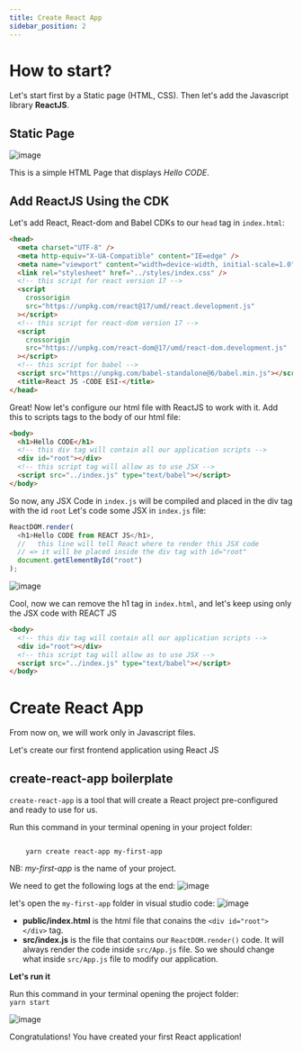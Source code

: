 ```yaml
---
title: Create React App
sidebar_position: 2
---
```


# How to start?

Let's start first by a Static page (HTML, CSS). Then let's add the Javascript library **ReactJS**.

## Static Page

![image](https://user-images.githubusercontent.com/72823374/156818468-4329041b-5b5e-4ad2-9db2-5dfae439c99b.png)

This is a simple HTML Page that displays _Hello CODE_.

## Add ReactJS Using the CDK

Let's add React, React-dom and Babel CDKs to our `head` tag in `index.html`:

```html index.html
<head>
  <meta charset="UTF-8" />
  <meta http-equiv="X-UA-Compatible" content="IE=edge" />
  <meta name="viewport" content="width=device-width, initial-scale=1.0" />
  <link rel="stylesheet" href="../styles/index.css" />
  <!-- this script for react version 17 -->
  <script
    crossorigin
    src="https://unpkg.com/react@17/umd/react.development.js"
  ></script>
  <!-- this script for react-dom version 17 -->
  <script
    crossorigin
    src="https://unpkg.com/react-dom@17/umd/react-dom.development.js"
  ></script>
  <!-- this script for babel -->
  <script src="https://unpkg.com/babel-standalone@6/babel.min.js"></script>
  <title>React JS -CODE ESI-</title>
</head>
```

Great! Now let's configure our html file with ReactJS to work with it.
Add this to scripts tags to the body of our html file:

```html index.html
<body>
  <h1>Hello CODE</h1>
  <!-- this div tag will contain all our application scripts -->
  <div id="root"></div>
  <!-- this script tag will allow as to use JSX -->
  <script src="../index.js" type="text/babel"></script>
</body>
```

So now, any JSX Code in `index.js` will be compiled and placed in the div tag with the id `root`
Let's code some JSX in `index.js` file:

```js index.js
ReactDOM.render(
  <h1>Hello CODE from REACT JS</h1>,
  //   this line will tell React where to render this JSX code
  // => it will be placed inside the div tag with id="root"
  document.getElementById("root")
);
```

![image](https://user-images.githubusercontent.com/72823374/156821207-874b9fce-fbc4-4d09-9094-7afc7ad975c8.png)

Cool, now we can remove the h1 tag in `index.html`, and let's keep using only the JSX code with REACT JS

```html index.html
<body>
  <!-- this div tag will contain all our application scripts -->
  <div id="root"></div>
  <!-- this script tag will allow as to use JSX -->
  <script src="../index.js" type="text/babel"></script>
</body>
```

# Create React App

From now on, we will work only in Javascript files.

Let's create our first frontend application using React JS

<!-- ## Configure our project

### index.html

Let's remove the added CDKs from our `index.html` file, and remove `type="text/babel"` from our `script` tag:

```html index.html
<!DOCTYPE html>
<html lang="en">
  <head>
    <meta charset="UTF-8" />
    <meta http-equiv="X-UA-Compatible" content="IE=edge" />
    <meta name="viewport" content="width=device-width, initial-scale=1.0" />
    <link rel="stylesheet" href="../styles/index.css" />
    <title>React JS -CODE ESI-</title>
  </head>
  <body>
    <div id="root"></div>
    <script src="../index.js"></script>
  </body>
</html>
```

### install dependencies

Now, we will stop using the CDKs and use the **npm** package manager to install the dependencies we need in our project.

Run this command in your terminal opening the project folder:

<code>
    yarn add react react-dom
</code>

![image](https://user-images.githubusercontent.com/72823374/156843167-2a5f330e-28e1-402a-92a6-c34f88460069.png)

What changed?

![Frame 3](https://user-images.githubusercontent.com/72823374/156843616-fff4f4ef-b0bd-4314-97e4-ab22175067fc.png)

- **node_modules** folder is created, and contains the dependencies we installed.
- **package.json** file is created, and contains infos about our project.

  ```json package.json
  {
    "dependencies": {
      "react": "^17.0.2",
      "react-dom": "^17.0.2"
    }
  }
  ```

- **yarn.lock** file is created.

What should we understand now is that we have installed `react` and `react-dom` in our project **locally**, so from now on, we don't neet an internet to test our project.

### index.js

let's update our `index.js` file to add the following code:

```js index.js
import React from "react"; // we are calling react from our node_modules folder by using the `import` keyword
import ReactDOM from "react-dom";

ReactDOM.render(
  <h1>Hello CODE from REACT JS without CDKs</h1>,
  document.getElementById("root")
);
```

```

``` -->

## create-react-app boilerplate

`create-react-app` is a tool that will create a React project pre-configured and ready to use for us.

Run this command in your terminal opening in your project folder:

<code>
    yarn create react-app my-first-app
</code>

NB: _my-first-app_ is the name of your project.

We need to get the following logs at the end:
![image](https://user-images.githubusercontent.com/72823374/156848802-0180d5ff-d04d-44df-8c42-4c6ffcf9d5ac.png)

let's open the `my-first-app` folder in visual studio code:
![image](https://user-images.githubusercontent.com/72823374/156848994-7a9a0965-bfb0-4db0-b010-a00b62b08c99.png)

- **public/index.html** is the html file that conains the `<div id="root"></div>` tag.
- **src/index.js** is the file that contains our `ReactDOM.render()` code. It will always render the code inside `src/App.js` file.
  So we should change what inside `src/App.js` file to modify our application.

**Let's run it**

Run this command in your terminal opening the project folder:
<code>
yarn start
</code>

![image](https://user-images.githubusercontent.com/72823374/156849652-cc190984-37fa-421b-b238-29689d2b49a2.png)

Congratulations! You have created your first React application!

